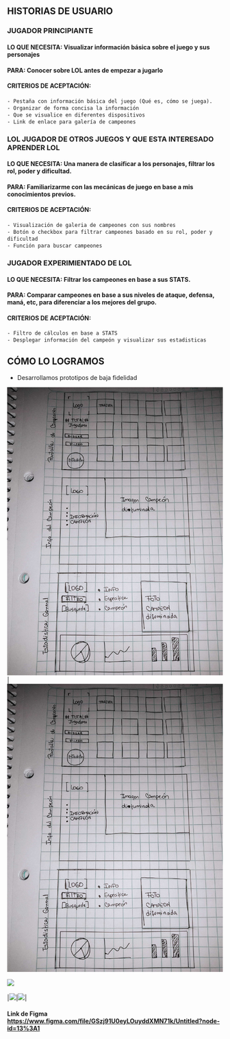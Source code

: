 ## HISTORIAS DE USUARIO

### JUGADOR PRINCIPIANTE
#### LO QUE NECESITA: Visualizar información básica sobre el juego y sus personajes
#### PARA: Conocer sobre LOL antes de empezar a jugarlo
#### CRITERIOS DE ACEPTACIÓN:
    - Pestaña con información básica del juego (Qué es, cómo se juega).
    - Organizar de forma concisa la información
    - Que se visualice en diferentes dispositivos
    - Link de enlace para galería de campeones

###  LOL JUGADOR DE OTROS JUEGOS Y QUE ESTA INTERESADO APRENDER LOL
#### LO QUE NECESITA: Una manera de clasificar a los personajes, filtrar los rol, poder y dificultad.
#### PARA: Familiarizarme con las mecánicas de juego en base a mis conocimientos previos. 
#### CRITERIOS DE ACEPTACIÓN:
    - Visualización de galeria de campeones con sus nombres
    - Botón o checkbox para filtrar campeones basado en su rol, poder y dificultad
    - Función para buscar campeones

### JUGADOR EXPERIMIENTADO DE LOL
#### LO QUE NECESITA: Filtrar los campeones en base a sus STATS.
#### PARA: Comparar campeones en base a sus niveles de ataque, defensa, maná, etc, para diferenciar a los mejores del grupo.
#### CRITERIOS DE ACEPTACIÓN: 
    - Filtro de cálculos en base a STATS
    - Desplegar información del campeón y visualizar sus estadisticas


## CÓMO LO LOGRAMOS
- Desarrollamos prototipos de baja fidelidad 


![img](imagenes/pt2.jpg)|![img](imagenes/pt2.jpg)

<img src="https://github.com/emmiraffo/SCL017-data-lovers/blob/master/src/imagenes/pt1.jpg" width="150px"/>

|<img src="imagenes/pt1.png" width="150px"/>|<img src="imagenes/pt1.png" width="150px"/>|


#### Link de Figma https://www.figma.com/file/GSzj91U0eyLOuyddXMN71k/Untitled?node-id=13%3A1
